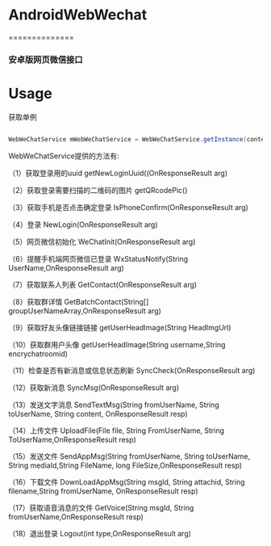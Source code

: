 # AndroidWebWechat
==============
### 安卓版网页微信接口

Usage
==============

获取单例
```java

WebWeChatService mWebWeChatService = WebWeChatService.getInstance(context);

```
WebWeChatService提供的方法有:

（1）获取登录用的uuid
getNewLoginUuid((OnResponseResult<JsLoginResp> arg)

（2）获取登录需要扫描的二维码的图片
getQRcodePic()

（3）获取手机是否点击确定登录
IsPhoneConfirm(OnResponseResult<LoginResp> arg)

（4）登录
NewLogin(OnResponseResult<NewLoginPageResp> arg)

（5）网页微信初始化
WeChatInit(OnResponseResult<InitResp> arg)

（6）提醒手机端网页微信已登录
WxStatusNotify(String UserName,OnResponseResult<StatusNotifyResp> arg)

（7）获取联系人列表
GetContact(OnResponseResult<GetContactResp> arg)

（8）获取群详情
GetBatchContact(String[] groupUserNameArray,OnResponseResult<BatchGetContactResp> arg)
  
（9）获取好友头像链接链接
getUserHeadImage(String HeadImgUrl)

（10）获取群用户头像
getUserHeadImage(String username,String encrychatroomid)

（11）检查是否有新消息或信息状态刷新
SyncCheck(OnResponseResult<SyncCheckResp> arg)

（12）获取新消息
SyncMsg(OnResponseResult<WxSyncResp> arg)

（13）发送文字消息
SendTextMsg(String fromUserName, String toUserName, String content,
			OnResponseResult<SendAppMsgResp> resp)

（14）上传文件
UploadFile(File file, String FromUserName, String ToUserName,OnResponseResult<UploadFileResp> resp)

（15）发送文件
SendAppMsg(String fromUserName, String toUserName, String mediaId,String FileName, long FileSize,OnResponseResult<SendAppMsgResp> resp)

（16）下载文件
DownLoadAppMsg(String msgId, String attachid, String filename,String fromUserName, OnResponseResult<DownLoadFileResp> resp)

（17）获取语音消息的文件
GetVoice(String msgId, String fromUserName,OnResponseResult<DownLoadFileResp> resp)

（18）退出登录
Logout(int type,OnResponseResult<LogoutResp> arg)





